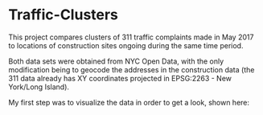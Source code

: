 # Traffic-Clusters
This project  compares clusters of 311 traffic complaints made in May 2017 to locations of construction sites ongoing during the same time period. 

Both data sets were obtained from NYC Open Data, with the only modification being to geocode the addresses in the construction data (the 311 data already has XY coordinates projected in EPSG:2263 - New York/Long Island).

My first step was to visualize the data in order to get a look, shown here:

